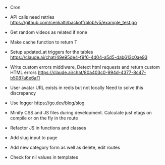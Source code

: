 * Cron
* API calls need retries
  https://github.com/cenkalti/backoff/blob/v5/example_test.go

* Get random videos as related if none
* Make cache function to return T

* Setup updated_at triggers for the tables
  https://claude.ai/chat/49e95de4-f9f6-4d04-a5d5-dab613c0ae93

* Write custom errors middlware,
  Detect html requests and return custom HTML errors
  https://claude.ai/chat/80a403c0-994d-4377-8c47-b5087a6e6af1
  
* User avatar URL exists in redis but not locally
  Need to solve this discrepancy

* Use logger
  https://go.dev/blog/slog

* Minify CSS and JS files during development.
  Calculate just etags on compile or on the fly in the route

* Refactor JS in functions and classes
* Add slug input to page
* Add new category form as well as delete, edit routes
* Check for nil values in templates
